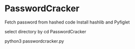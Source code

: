# PasswordCracker
Fetch password from hashed code
Install hashlib and Pyfiglet 

select directory by cd PasswordCracker

python3 passwordcracker.py
